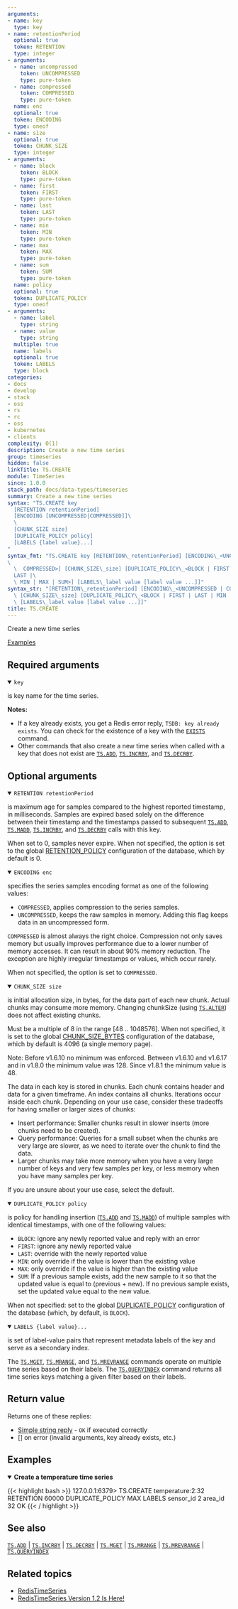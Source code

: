 ```yaml
---
arguments:
- name: key
  type: key
- name: retentionPeriod
  optional: true
  token: RETENTION
  type: integer
- arguments:
  - name: uncompressed
    token: UNCOMPRESSED
    type: pure-token
  - name: compressed
    token: COMPRESSED
    type: pure-token
  name: enc
  optional: true
  token: ENCODING
  type: oneof
- name: size
  optional: true
  token: CHUNK_SIZE
  type: integer
- arguments:
  - name: block
    token: BLOCK
    type: pure-token
  - name: first
    token: FIRST
    type: pure-token
  - name: last
    token: LAST
    type: pure-token
  - name: min
    token: MIN
    type: pure-token
  - name: max
    token: MAX
    type: pure-token
  - name: sum
    token: SUM
    type: pure-token
  name: policy
  optional: true
  token: DUPLICATE_POLICY
  type: oneof
- arguments:
  - name: label
    type: string
  - name: value
    type: string
  multiple: true
  name: labels
  optional: true
  token: LABELS
  type: block
categories:
- docs
- develop
- stack
- oss
- rs
- rc
- oss
- kubernetes
- clients
complexity: O(1)
description: Create a new time series
group: timeseries
hidden: false
linkTitle: TS.CREATE
module: TimeSeries
since: 1.0.0
stack_path: docs/data-types/timeseries
summary: Create a new time series
syntax: "TS.CREATE key 
  [RETENTION retentionPeriod] 
  [ENCODING [UNCOMPRESSED|COMPRESSED]]\
  \ 
  [CHUNK_SIZE size] 
  [DUPLICATE_POLICY policy] 
  [LABELS {label value}...]
"
syntax_fmt: "TS.CREATE key [RETENTION\_retentionPeriod] [ENCODING\_<UNCOMPRESSED |
\
  \  COMPRESSED>] [CHUNK_SIZE\_size] [DUPLICATE_POLICY\_<BLOCK | FIRST |
  LAST |\
  \ MIN | MAX | SUM>] [LABELS\_label value [label value ...]]"
syntax_str: "[RETENTION\_retentionPeriod] [ENCODING\_<UNCOMPRESSED | COMPRESSED>]\
  \ [CHUNK_SIZE\_size] [DUPLICATE_POLICY\_<BLOCK | FIRST | LAST | MIN | MAX | SUM>]\
  \ [LABELS\_label value [label value ...]]"
title: TS.CREATE
---
```


Create a new time series

[Examples](#examples)

## Required arguments

<details open><summary><code>key</code></summary> 

is key name for the time series.
</details>

<note><b>Notes:</b>

- If a key already exists, you get a Redis error reply, `TSDB: key already exists`. You can check for the existence of a key with the [`EXISTS`](/commands/exists) command.
- Other commands that also create a new time series when called with a key that does not exist are [`TS.ADD`](/commands/ts.add), [`TS.INCRBY`](/commands/ts.incrby), and [`TS.DECRBY`](/commands/ts.decrby).
</note>

## Optional arguments

<details open><summary><code>RETENTION retentionPeriod</code></summary> 

is maximum age for samples compared to the highest reported timestamp, in milliseconds. Samples are expired based solely on the difference between their timestamp and the timestamps passed to subsequent [`TS.ADD`](/commands/ts.add), [`TS.MADD`](/commands/ts.madd), [`TS.INCRBY`](/commands/ts.incrby), and [`TS.DECRBY`](/commands/ts.decrby) calls with this key.

When set to 0, samples never expire. When not specified, the option is set to the global [RETENTION_POLICY](/docs/stack/timeseries/configuration/#retention_policy) configuration of the database, which by default is 0.
</details>

<details open><summary><code>ENCODING enc</code></summary> 

specifies the series samples encoding format as one of the following values:
 - `COMPRESSED`, applies compression to the series samples.
 - `UNCOMPRESSED`, keeps the raw samples in memory. Adding this flag keeps data in an uncompressed form. 

`COMPRESSED` is almost always the right choice. Compression not only saves memory but usually improves performance due to a lower number of memory accesses. It can result in about 90% memory reduction. The exception are highly irregular timestamps or values, which occur rarely.

When not specified, the option is set to `COMPRESSED`.
</details>

<details open><summary><code>CHUNK_SIZE size</code></summary> 

is initial allocation size, in bytes, for the data part of each new chunk. Actual chunks may consume more memory. Changing chunkSize (using [`TS.ALTER`](/commands/ts.alter)) does not affect existing chunks.

Must be a multiple of 8 in the range [48 .. 1048576]. When not specified, it is set to the global [CHUNK_SIZE_BYTES](/docs/stack/timeseries/configuration/#chunk_size_bytes) configuration of the database, which by default is 4096 (a single memory page).

Note: Before v1.6.10 no minimum was enforced. Between v1.6.10 and v1.6.17 and in v1.8.0 the minimum value was 128. Since v1.8.1 the minimum value is 48.

The data in each key is stored in chunks. Each chunk contains header and data for a given timeframe. An index contains all chunks. Iterations occur inside each chunk. Depending on your use case, consider these tradeoffs for having smaller or larger sizes of chunks:

  - Insert performance: Smaller chunks result in slower inserts (more chunks need to be created).
  - Query performance: Queries for a small subset when the chunks are very large are slower, as we need to iterate over the chunk to find the data.
  - Larger chunks may take more memory when you have a very large number of keys and very few samples per key, or less memory when you have many samples per key.

 If you are unsure about your use case, select the default.
</details>

<details open><summary><code>DUPLICATE_POLICY policy</code></summary> 

is policy for handling insertion ([`TS.ADD`](/commands/ts.add) and [`TS.MADD`](/commands/ts.madd)) of multiple samples with identical timestamps, with one of the following values:
  - `BLOCK`: ignore any newly reported value and reply with an error
  - `FIRST`: ignore any newly reported value
  - `LAST`: override with the newly reported value
  - `MIN`: only override if the value is lower than the existing value
  - `MAX`: only override if the value is higher than the existing value
  - `SUM`: If a previous sample exists, add the new sample to it so that the updated value is equal to (previous + new). If no previous sample exists, set the updated value equal to the new value.

  When not specified: set to the global [DUPLICATE_POLICY](/docs/stack/timeseries/configuration/#duplicate_policy) configuration of the database (which, by default, is `BLOCK`).
</details>

<details open><summary><code>LABELS {label value}...</code></summary> 

is set of label-value pairs that represent metadata labels of the key and serve as a secondary index.

The [`TS.MGET`](/commands/ts.mget), [`TS.MRANGE`](/commands/ts.mrange), and [`TS.MREVRANGE`](/commands/ts.mrevrange) commands operate on multiple time series based on their labels. The [`TS.QUERYINDEX`](/commands/ts.queryindex) command returns all time series keys matching a given filter based on their labels.
</details>

## Return value

Returns one of these replies:

- [Simple string reply](/docs/reference/protocol-spec#simple-strings) - `OK` if executed correctly
- [] on error (invalid arguments, key already exists, etc.)

## Examples 

<details open><summary><b>Create a temperature time series</b></summary>

{{< highlight bash >}}
127.0.0.1:6379> TS.CREATE temperature:2:32 RETENTION 60000 DUPLICATE_POLICY MAX LABELS sensor_id 2 area_id 32
OK
{{< / highlight >}}
</details>

## See also

[`TS.ADD`](/commands/ts.add) | [`TS.INCRBY`](/commands/ts.incrby) | [`TS.DECRBY`](/commands/ts.decrby) | [`TS.MGET`](/commands/ts.mget) | [`TS.MRANGE`](/commands/ts.mrange) | [`TS.MREVRANGE`](/commands/ts.mrevrange) | [`TS.QUERYINDEX`](/commands/ts.queryindex)

## Related topics

- [RedisTimeSeries](/docs/stack/timeseries)
- [RedisTimeSeries Version 1.2 Is Here!](https://redis.com/blog/redistimeseries-version-1-2-is-here/)
